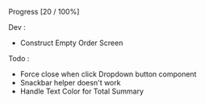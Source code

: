Progress [20 / 100%]

Dev :
- Construct Empty Order Screen

Todo :
- Force close when click Dropdown button component
- Snackbar helper doesn't work
- Handle Text Color for Total Summary
